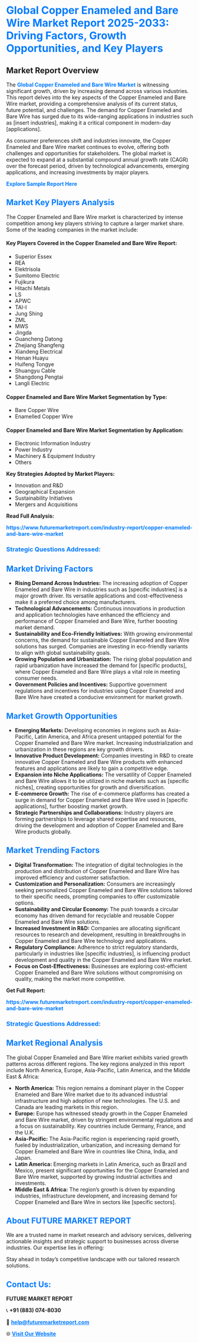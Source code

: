 <h1 style="color: #007BFF;">Global Copper Enameled and Bare Wire Market Report 2025-2033: Driving Factors, Growth Opportunities, and Key Players</h1>

<section id="overview">
<h2>Market Report Overview</h2>
<p>The <a href="https://www.futuremarketreport.com/industry-report/copper-enameled-and-bare-wire-market" style="color: #007BFF; text-decoration: none;"><strong>Global Copper Enameled and Bare Wire Market</strong></a> is witnessing significant growth, driven by increasing demand across various industries. This report delves into the key aspects of the Copper Enameled and Bare Wire market, providing a comprehensive analysis of its current status, future potential, and challenges. The demand for Copper Enameled and Bare Wire has surged due to its wide-ranging applications in industries such as [insert industries], making it a critical component in modern-day [applications].</p>
<p>As consumer preferences shift and industries innovate, the Copper Enameled and Bare Wire market continues to evolve, offering both challenges and opportunities for stakeholders. The global market is expected to expand at a substantial compound annual growth rate (CAGR) over the forecast period, driven by technological advancements, emerging applications, and increasing investments by major players.</p>
</section>

<section id="overview">
<p><a href="https://www.futuremarketreport.com/request-sample/reportId=51231" style="color: #007BFF; text-decoration: none;"><strong>Explore Sample Report Here</strong></a></p>
</section>

<section id="key-players">
<h2 style="color: #007BFF;">Market Key Players Analysis</h2>
<p>The Copper Enameled and Bare Wire market is characterized by intense competition among key players striving to capture a larger market share. Some of the leading companies in the market include:</p>
<h4>Key Players Covered in the Copper Enameled and Bare Wire Report:</h4>
<ul><li>Superior Essex</li><li>REA</li><li>Elektrisola</li><li>Sumitomo Electric</li><li>Fujikura</li><li>Hitachi Metals</li><li>LS</li><li>APWC</li><li>TAI-I</li><li>Jung Shing</li><li>ZML</li><li>MWS</li><li>Jingda</li><li>Guancheng Datong</li><li>Zhejiang Shangfeng</li><li>Xiandeng Electrical</li><li>Henan Huayu</li><li>Huifeng Tongye</li><li>Shuangyu Cable</li><li>Shangdong Pengtai</li><li>Langli Electric</li></ul>
<h4>Copper Enameled and Bare Wire Market Segmentation by Type:</h4>
<ul><li>Bare Copper Wire</li><li>Enamelled Copper Wire</li></ul>

<h4>Copper Enameled and Bare Wire Market Segmentation by Application:</h4>
<ul><li>Electronic Information Industry</li><li>Power Industry</li><li>Machinery &amp; Equipment Industry</li><li>Others</li></ul>
<p><strong>Key Strategies Adopted by Market Players:</strong></p>
<ul>
<li>Innovation and R&D</li>
<li>Geographical Expansion</li>
<li>Sustainability Initiatives</li>
<li>Mergers and Acquisitions</li>
</ul>
</section>

<section>
<p><strong>Read Full Analysis: </strong></p><a href="https://www.futuremarketreport.com/industry-report/copper-enameled-and-bare-wire-market" style="color: #007BFF; text-decoration: none;"><strong>https://www.futuremarketreport.com/industry-report/copper-enameled-and-bare-wire-market</strong></a>
<h3 style="color: #007BFF;">Strategic Questions Addressed:</h3>
</section>

<section id="driving-factors">
<h2 style="color: #007BFF;">Market Driving Factors</h2>
<ul>
<li><strong>Rising Demand Across Industries:</strong> The increasing adoption of Copper Enameled and Bare Wire in industries such as [specific industries] is a major growth driver. Its versatile applications and cost-effectiveness make it a preferred choice among manufacturers.</li>
<li><strong>Technological Advancements:</strong> Continuous innovations in production and application technologies have enhanced the efficiency and performance of Copper Enameled and Bare Wire, further boosting market demand.</li>
<li><strong>Sustainability and Eco-Friendly Initiatives:</strong> With growing environmental concerns, the demand for sustainable Copper Enameled and Bare Wire solutions has surged. Companies are investing in eco-friendly variants to align with global sustainability goals.</li>
<li><strong>Growing Population and Urbanization:</strong> The rising global population and rapid urbanization have increased the demand for [specific products], where Copper Enameled and Bare Wire plays a vital role in meeting consumer needs.</li>
<li><strong>Government Policies and Incentives:</strong> Supportive government regulations and incentives for industries using Copper Enameled and Bare Wire have created a conducive environment for market growth.</li>
</ul>
</section>

<section id="growth-opportunities">
<h2 style="color: #007BFF;">Market Growth Opportunities</h2>
<ul>
<li><strong>Emerging Markets:</strong> Developing economies in regions such as Asia-Pacific, Latin America, and Africa present untapped potential for the Copper Enameled and Bare Wire market. Increasing industrialization and urbanization in these regions are key growth drivers.</li>
<li><strong>Innovative Product Development:</strong> Companies investing in R&D to create innovative Copper Enameled and Bare Wire products with enhanced features and applications are likely to gain a competitive edge.</li>
<li><strong>Expansion into Niche Applications:</strong> The versatility of Copper Enameled and Bare Wire allows it to be utilized in niche markets such as [specific niches], creating opportunities for growth and diversification.</li>
<li><strong>E-commerce Growth:</strong> The rise of e-commerce platforms has created a surge in demand for Copper Enameled and Bare Wire used in [specific applications], further boosting market growth.</li>
<li><strong>Strategic Partnerships and Collaborations:</strong> Industry players are forming partnerships to leverage shared expertise and resources, driving the development and adoption of Copper Enameled and Bare Wire products globally.</li>
</ul>
</section>

<section id="trending-factors">
<h2 style="color: #007BFF;">Market Trending Factors</h2>
<ul>
<li><strong>Digital Transformation:</strong> The integration of digital technologies in the production and distribution of Copper Enameled and Bare Wire has improved efficiency and customer satisfaction.</li>
<li><strong>Customization and Personalization:</strong> Consumers are increasingly seeking personalized Copper Enameled and Bare Wire solutions tailored to their specific needs, prompting companies to offer customizable options.</li>
<li><strong>Sustainability and Circular Economy:</strong> The push towards a circular economy has driven demand for recyclable and reusable Copper Enameled and Bare Wire solutions.</li>
<li><strong>Increased Investment in R&D:</strong> Companies are allocating significant resources to research and development, resulting in breakthroughs in Copper Enameled and Bare Wire technology and applications.</li>
<li><strong>Regulatory Compliance:</strong> Adherence to strict regulatory standards, particularly in industries like [specific industries], is influencing product development and quality in the Copper Enameled and Bare Wire market.</li>
<li><strong>Focus on Cost-Effectiveness:</strong> Businesses are exploring cost-efficient Copper Enameled and Bare Wire solutions without compromising on quality, making the market more competitive.</li>
</ul>
</section>

<section>
<p><strong>Get Full Report: </strong></p><a href="https://www.futuremarketreport.com/industry-report/copper-enameled-and-bare-wire-market" style="color: #007BFF; text-decoration: none;"><strong>https://www.futuremarketreport.com/industry-report/copper-enameled-and-bare-wire-market</strong></a>
<h3 style="color: #007BFF;">Strategic Questions Addressed:</h3>
</section>


<section id="regional-analysis">
<h2 style="color: #007BFF;">Market Regional Analysis</h2>
<p>The global Copper Enameled and Bare Wire market exhibits varied growth patterns across different regions. The key regions analyzed in this report include North America, Europe, Asia-Pacific, Latin America, and the Middle East & Africa:</p>
<ul>
<li><strong>North America:</strong> This region remains a dominant player in the Copper Enameled and Bare Wire market due to its advanced industrial infrastructure and high adoption of new technologies. The U.S. and Canada are leading markets in this region.</li>
<li><strong>Europe:</strong> Europe has witnessed steady growth in the Copper Enameled and Bare Wire market, driven by stringent environmental regulations and a focus on sustainability. Key countries include Germany, France, and the U.K.</li>
<li><strong>Asia-Pacific:</strong> The Asia-Pacific region is experiencing rapid growth, fueled by industrialization, urbanization, and increasing demand for Copper Enameled and Bare Wire in countries like China, India, and Japan.</li>
<li><strong>Latin America:</strong> Emerging markets in Latin America, such as Brazil and Mexico, present significant opportunities for the Copper Enameled and Bare Wire market, supported by growing industrial activities and investments.</li>
<li><strong>Middle East & Africa:</strong> The region’s growth is driven by expanding industries, infrastructure development, and increasing demand for Copper Enameled and Bare Wire in sectors like [specific sectors].</li>
</ul>
</section>

<footer>
<h2 style="color: #007BFF;">About FUTURE MARKET REPORT</h2>
<p>We are a trusted name in market research and advisory services, delivering actionable insights and strategic support to businesses across diverse industries. Our expertise lies in offering:</p>

<p>Stay ahead in today’s competitive landscape with our tailored research solutions.</p>

<h2 style="color: #007BFF;">Contact Us:</h2>
<p><strong>FUTURE MARKET REPORT</strong></p>
<p>📞 <strong>+91 (883) 074-8030</strong></p>
<p>📧 <strong><a href="mailto:help@futuremarketreport.com" style="color: #007BFF;">help@futuremarketreport.com</a></strong></p>
<p>🌐 <strong><a href="https://www.futuremarketreport.com/" style="color: #007BFF;">Visit Our Website</a></strong></p>
</footer>